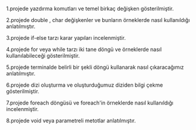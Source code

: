 1.projede yazdırma komutları ve temel birkaç değişken gösterilmiştir.

2.projede double , char değişkenler ve bunların örneklerde nasıl kullanıldığı anlatılmıştır. 

3.projede if-else tarzı karar yapıları incelenmiştir.

4.projede for veya while tarzı iki tane döngü ve örneklerde nasıl kullanılabileceği gösterilmiştir.

5.projede terminalde belirli bir şekli döngü kullanarak nasıl çıkaracağımız anlatılmıştır.

6.projede dizi oluşturma ve oluşturduğumuz diziden bilgi çekme gösterilmiştir.

7.projede foreach döngüsü ve foreach'in örneklerde nasıl kullanıldığı incelenmiştir.

8.projede void veya parametreli metotlar anlatılmıştır.
